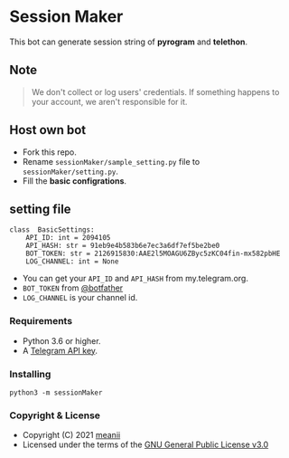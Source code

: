 #  Session Maker

This bot can generate session string of **pyrogram** and **telethon**.

## Note
> We don't collect or log users\' credentials.
> If something happens to your account, we aren't responsible for it.

## Host own bot
- Fork this repo.
- Rename `sessionMaker/sample_setting.py` file to `sessionMaker/setting.py`.
- Fill the **basic configrations**.

## setting file
```
class  BasicSettings:
	API_ID: int = 2094105
	API_HASH: str = 91eb9e4b583b6e7ec3a6df7ef5be2be0
	BOT_TOKEN: str = 2126915830:AAE2l5MOAGU6ZByc5zKC04fin-mx582pbHE
	LOG_CHANNEL: int = None
```
- You can get your `API_ID` and `API_HASH` from my.telegram.org.
- `BOT_TOKEN` from [@botfather](https://t.me/botfather)
- `LOG_CHANNEL` is your channel id.

### Requirements
-   Python 3.6 or higher.
-   A  [Telegram API key](https://docs.pyrogram.org/intro/setup#api-keys).

### Installing
`python3 -m sessionMaker`

###  Copyright & License
- Copyright (C)  2021 [meanii](https://github.om/meanii )
- Licensed under the terms of the [GNU General Public License v3.0](https://github.com/meanii/sessionMaker/blob/master/LICENSE)
